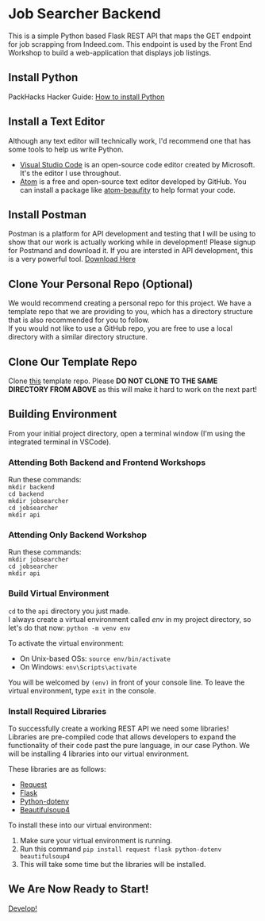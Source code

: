 # Job Searcher Backend

This is a simple Python based Flask REST API that maps the GET endpoint for job scrapping from Indeed.com. This endpoint is used by the Front End Workshop to build a web-application that displays job listings.

## Install Python

PackHacks Hacker Guide: [How to install Python
](https://www.notion.so/Hacker-Resources-cb0b84f22831494fb174571c065f502c#03d184ea17834231b0cc88b834352b0a)

## Install a Text Editor

Although any text editor will technically work, I'd recommend one that has some tools to help us write Python.

 - [Visual Studio Code](https://code.visualstudio.com/) is an open-source code editor created by Microsoft. It's the editor I use throughout.
 - [Atom](https://atom.io/) is a free and open-source text editor developed by GitHub. You can install a package like [atom-beaufity](https://atom.io/packages/atom-beautify) to help format your code.

 ## Install Postman

 Postman is a platform for API development and testing that I will be using to show that our work is actually working while in development! Please signup for Postmand and download it. If you are intersted in API development, this is a very powerful tool. [Download Here](https://www.postman.com/)

## Clone Your Personal Repo (Optional)
We would recommend creating a personal repo for this project. We have a template repo that we are providing to you, which has a directory structure that is also recommended for you to follow.  
If you would not like to use a GitHub repo, you are free to use a local directory with a similar directory structure.

## Clone Our Template Repo
Clone [this](https://github.com/PackHacks/Python-Flask-Backend-Template) template repo. Please **DO NOT CLONE TO THE SAME DIRECTORY FROM ABOVE** as this will make it hard to work on the next part!


## Building Environment
From your initial project directory, open a terminal window (I'm using the integrated terminal in VSCode).  
### Attending Both Backend and Frontend Workshops
Run these commands:  
`mkdir backend` <br>
`cd backend` <br>
`mkdir jobsearcher` <br>
`cd jobsearcher` <br>
`mkdir api`  

### Attending Only Backend Workshop 
Run these commands:  
`mkdir jobsearcher` <br>
`cd jobsearcher` <br>
`mkdir api`  

### Build Virtual Environment
`cd` to the `api` directory you just made.  
I always create a virtual environment called *env* in my project directory, so let's do that now:
`python -m venv env`

To activate the virtual environment:

 - On Unix-based OSs: `source env/bin/activate`
 - On Windows: `env\Scripts\activate`

You will be welcomed by `(env)` in front of your console line. To leave the virtual environment, type `exit` in the console.

### Install Required Libraries
To successfully create a working REST API we need some libraries! Libraries are pre-compiled code that allows developers to expand the functionality of their code past the pure language, in our case Python. We will be installing 4 libraries into our virtual environment.

These libraries are as follows:

 - [Request](https://pypi.org/project/requests/)
 - [Flask](https://pypi.org/project/Flask/)
 - [Python-dotenv](https://pypi.org/project/python-dotenv/)
 - [Beautifulsoup4](https://pypi.org/project/beautifulsoup4/)

To install these into our virtual environment:

 1. Make sure your virtual environment is running.
 2. Run this command `pip install request flask python-dotenv beautifulsoup4`
 3. This will take some time but the libraries will be installed.

## We Are Now Ready to Start!
[Develop!](https://github.com/PackHacks/Python-Flask-Backend-Template/blob/main/backend/jobsearcher/api/DEV.md)
